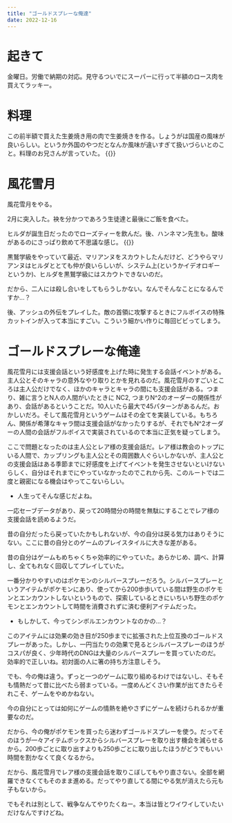 ```yaml
---
title: "ゴールドスプレーな俺達"
date: 2022-12-16
---
```


# 起きて
金曜日。労働で納期の対応。見守るついでにスーパーに行って半額のロース肉を買えてラッキー。



# 料理
この前半額で買えた生姜焼き用の肉で生姜焼きを作る。しょうがは国産の風味が良いらしい。というか外国のやつだとなんか風味が違いすぎて扱いづらいとのこと。料理のお兄さんが言っていた。
{{<tweet user="dango_bot" id="1603727162191724544">}}
# 風花雪月

風花雪月をやる。

2月に突入した。袂を分かつであろう生徒達と最後にご飯を食べた。

ヒルダが誕生日だったのでローズティーを飲んだ。後、ハンネマン先生も。酸味があるのにさっぱり飲めて不思議な感じ。
{{<tweet user="dango_bot" id="1604141428879134720">}}

黒鷲学級をやっていて最近、マリアンヌをスカウトしたんだけど、どうやらマリアンヌはヒルダととても仲が良いらしいが、システム上(というかイデオロギーというか)、ヒルダを黒鷲学級にはスカウトできないのだ。

だから、二人には殺し合いをしてもらうしかない。なんでそんなことになるんですか...？

後、アッシュの外伝をプレイした。敵の首領に攻撃するときにフルボイスの特殊カットインが入って本当にすごい。こういう細かい作りに毎回ビビってしまう。


# ゴールドスプレーな俺達
風花雪月には支援会話という好感度を上げた時に発生する会話イベントがある。主人公とそのキャラの意外なやり取りとかを見れるのだ。風花雪月のすごいところは主人公だけでなく、ほかのキャラとキャラの間にも支援会話がある。つまり、雑に言うとN人の人間がいたときに NC2, つまりN^2のオーダーの関係性があり、会話があるということだ。10人いたら最大で45パターンがあるんだ。おかしいだろ。そして風花雪月というゲームはその全てを実装している。もちろん、関係が希薄なキャラ間は支援会話がなかったりするが、それでもN^2オーダーの人間の会話がフルボイスで実装されているので本当に正気を疑ってしまう。

ここで問題となったのは主人公とレア様の支援会話だ。レア様は教会のトップにいる人間で、カップリングも主人公とその周囲数人ぐらいしかないが、主人公との支援会話はある季節までに好感度を上げてイベントを発生させないといけないらしく、自分はそれまでにやっていなかったのでこれから先、このルートでは二度と親密になる機会はやってこないらしい。
- 人生ってそんな感じだよね。

一応セーブデータがあり、戻って20時間分の時間を無駄にすることでレア様の支援会話を読めるようだ。

昔の自分だったら戻っていたかもしれないが、今の自分は戻る気力はありそうにない。ここに昔の自分とのゲームのプレイスタイルに大きな差がある。

昔の自分はゲームもめちゃくちゃ効率的にやっていた。あらかじめ、調べ、計算し、全てもれなく回収してプレイしていた。

一番分かりやすいのはポケモンのシルバースプレーだろう。シルバースプレーというアイテムがポケモンにあり、使ってから200歩歩いている間は野生のポケモンとエンカウントしないというもので、探索しているときにいちいち野生のポケモンとエンカウントして時間を消費されずに済む便利アイテムだった。
- もしかして、今ってシンボルエンカウントなのかの...？

このアイテムには効果の効き目が250歩までに拡張された上位互換のゴールドスプレーがあった。しかし、一円当たりの効果で見るとシルバースプレーのほうがコスパが良く、少年時代のDNGは大量のシルバースプレーを買っていたのだ。効率的で正しいね。初対面の人に箸の持ち方注意しそう。

でも、今の俺は違う。ずっと一つのゲームに取り組めるわけではないし、そもそも情熱だって昔に比べたら弱まっている。一度めんどくさい作業が出てきたらそれこそ、ゲームをやめかねない。

今の自分にとっては如何にゲームの情熱を絶やさずにゲームを続けられるかが重要なのだ。

だから、今の俺がポケモンを買ったら迷わずゴールドスプレーを使う。だってそのほうが一々アイテムボックスからシルバースプレーを取り出す機会を減らせるから。200歩ごとに取り出すよりも250歩ごとに取り出したほうがどうでもいい時間を割かなくて良くなるから。

だから、風花雪月でレア様の支援会話を取りこぼしてもやり直さない。全部を網羅できなくてもそのまま進める。だってやり直してる間にやる気が消えたら元も子もないから。

でもそれは別として、戦争なんてやりたくねー。本当は皆とワイワイしていたいだけなんですけどね。